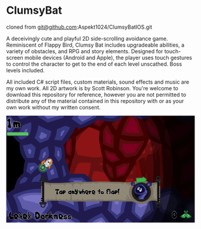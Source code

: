 # ClumsyBat

cloned from git@github.com:Aspekt1024/ClumsyBatIOS.git


A deceivingly cute and playful 2D side-scrolling avoidance game.  Reminiscent of Flappy Bird, Clumsy Bat includes upgradeable abilities, a variety of obstacles, and RPG and story elements. Designed for touch-screen mobile devices (Android and Apple), the player uses touch gestures to control the character to get to the end of each level unscathed. Boss levels included.

All included C# script files, custom materials, sound effects and music are my own work. All 2D artwork is by Scott Robinson. You're welcome to download this repository for reference, however you are not permitted to distribute any of the material contained in this repository with or as your own work without my written consent.


![](ClumsyBatIOS.png)